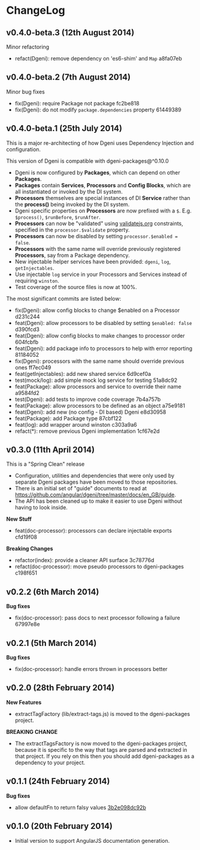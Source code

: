 # ChangeLog

## v0.4.0-beta.3 (12th August 2014)

Minor refactoring

* refact(Dgeni): remove dependency on 'es6-shim' and `Map`    a8fa07eb


## v0.4.0-beta.2 (7th August 2014)

Minor bug fixes

* fix(Dgeni): require Package not package    fc2be818
* fix(Dgeni): do not modify `package.dependencies` property    61449389


## v0.4.0-beta.1 (25th July 2014)

This is a major re-architecting of how Dgeni uses Dependency Injection and configuration.

This version of Dgeni is compatible with dgeni-packages@^0.10.0

* Dgeni is now configured by **Packages**, which can depend on other **Packages**.
* **Packages** contain **Services**, **Processors** and **Config Blocks**, which are all
instantiated or invoked by the DI system.
* **Processors** themselves are special instances of DI **Service** rather than the
**process()** being invoked by the DI system.
* Dgeni specific properties on **Processors** are now prefixed with a `$`. E.g. `$process()`,
`$runBefore`, `$runAfter`.
* **Processors** can now be "validated" using [validatejs.org](validatejs.org) constraints,
specified in the `processor.$validate` property.
* **Processors** can now be disabled by setting `processor.$enabled = false`.
* **Processors** with the same name will override previously registered **Processors**, say
from a Package dependency.
* New injectable helper services have been provided: `dgeni`, `log`, `getInjectables`.
* Use injectable `log` service in your Processors and Services instead of requiring `winston`.
* Test coverage of the source files is now at 100%.

The most significant commits are listed below:

* fix(Dgeni): allow config blocks to change $enabled on a Processor   d231c244
* feat(Dgeni): allow processors to be disabled by setting `$enabled: false`      d390fcd3
* feat(Dgeni): allow config blocks to make changes to processor order      604fcbfb
* feat(Dgeni): add package info to processors to help with error reporting       81184052
* fix(Dgeni): processors with the same name should override previous ones      ff7ec049
* feat(getInjectables): add new shared service       6d9cef0a
* test(mock/log): add simple mock log service for testing      51a8dc92
* feat(Package): allow processors and service to override their name       a9584fd2
* test(Dgeni): add tests to improve code coverage      7b4a757b
* feat(Package): allow processors to be defined as an object       a75e9181
* feat(Dgeni): add new (no config - DI based) Dgeni      e8d30958
* feat(Package): add Package type      87cbf122
* feat(log): add wrapper around winston      c303a9a6
* refact(*): remove previous Dgeni implementation      1cf67e2d

## v0.3.0 (11th April 2014)

This is a "Spring Clean" release

* Configuration, utilities and dependencies that were only used by separate Dgeni packages have
  been moved to those repositories.
* There is an initial set of "guide" documents to read at
  https://github.com/angular/dgeni/tree/master/docs/en_GB/guide.
* The API has been cleaned up to make it easier to use Dgeni without having to look inside.

**New Stuff**

* feat(doc-processor): processors can declare injectable exports  cfd19f08

**Breaking Changes**

* refactor(index): provide a cleaner API surface  3c78776d
* refact(doc-processor): move pseudo processors to dgeni-packages  c198f651


## v0.2.2 (6th March 2014)

**Bug fixes**

* fix(doc-processor): pass docs to next processor following a failure  67997e8e


## v0.2.1 (5th March 2014)

**Bug fixes**

* fix(doc-processor): handle errors thrown in processors better

## v0.2.0 (28th February 2014)

**New Features**

* extractTagFactory (lib/extract-tags.js) is moved to the dgeni-packages project.

**BREAKING CHANGE**

* The extractTagsFactory is now moved to the dgeni-packages
project, because it is specific to the way that tags are parsed and extracted
in that project.  If you rely on this then you should add dgeni-packages
as a dependency to your project.

## v0.1.1 (24th February 2014)

**Bug fixes**

* allow defaultFn to return falsy values [3b2e098dc92b](https://github.com/angular/dgeni/commit/3b2e098dc92b7f9766aaf03f2d7815c6fb4862e3)

## v0.1.0 (20th February 2014)

* Initial version to support AngularJS documentation generation.
